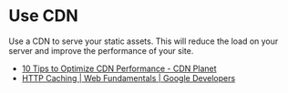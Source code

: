 # Use CDN

Use a CDN to serve your static assets. This will reduce the load on your server and improve the performance of your site.

- [10 Tips to Optimize CDN Performance - CDN Planet](https://www.cdnplanet.com/blog/10-tips-optimize-cdn-performance/)
- [HTTP Caching | Web Fundamentals | Google Developers](https://developers.google.com/web/fundamentals/performance/optimizing-content-efficiency/http-caching)
